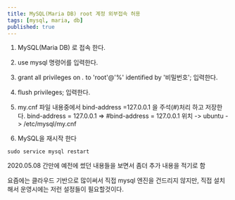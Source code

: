 ```yaml
---
title: MySQL(Maria DB) root 계정 외부접속 허용
tags: [mysql, maria, db]
published: true
---
```



1. MySQL(Maria DB) 로 접속 한다.

2. use mysql 명령어를 입력한다.

3. grant all privileges on *.* to 'root'@'%' identified by '비밀번호'; 입력한다.

4. flush privileges; 입력한다.

5. my.cnf 파일 내용중에서 bind-address =127.0.0.1 을 주석(#)처리 하고 저장한다.
     bind-address = 127.0.0.1 => #bind-address = 127.0.0.1
   위치 -> ubuntu -> /etc/mysql/my.cnf
   
   
6. MySQL을 재시작 한다

```
sudo service mysql restart
```   


2020.05.08 간만에 예전에 썼던 내용들을 보면서 좀더 추가 내용을 적기로 함

요즘에는 클라우드 기반으로 많이써서 직접 mysql 엔진을 건드리지 않지만,
직접 설치해서 운영시에는 저런 설정들이 필요할것이다.